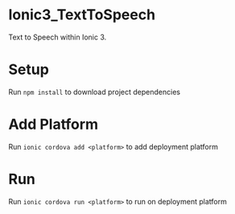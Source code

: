 # Ionic3_TextToSpeech
Text to Speech within Ionic 3.

# Setup
Run `npm install` to download project dependencies

# Add Platform
Run `ionic cordova add <platform>` to add deployment platform

# Run
Run `ionic cordova run <platform>` to run on deployment platform



